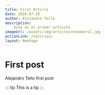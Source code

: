 ```yaml
---
title: First Article
date: 2016-07-28
author: Alejandro Tello
description:
    Este es el primer articulo
imageUrl: /assets/img/articles/sneakers1.jpg
actionLink: /noticias/
layout: NewPage
---
```


# First post

Alejandro Tello first post

::: tip
This is a tip
:::

